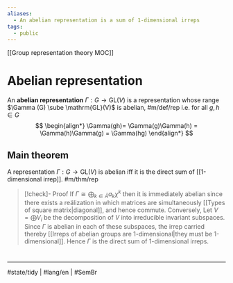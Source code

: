 ```yaml
---
aliases:
  - An abelian representation is a sum of 1-dimensional irreps
tags:
  - public
---
```

[[Group representation theory MOC]]
# Abelian representation

An **abelian representation** $\Gamma : G \to \mathrm{GL}(V)$ is a representation whose range $\Gamma (G) \sube \mathrm{GL}(V)$ is abelian, #m/def/rep 
i.e. for all $g,h \in G$
$$
\begin{align*}
\Gamma(gh)= \Gamma(g)\Gamma(h) = \Gamma(h)\Gamma(g) = \Gamma(hg)
\end{align*}
$$

## Main theorem

A representation $\Gamma: G \to \mathrm{GL}(V)$ is abelian iff it is the direct sum of [[1-dimensional irrep]]. #m/thm/rep 

> [!check]- Proof
> If $\Gamma \cong \bigoplus_{k \in \hat{A}} a_{k} \chi^k$ then it is immediately abelian since there exists a reälization in which matrices are simultaneously [[Types of square matrix|diagonal]], and hence commute.
> Conversely, Let $V = \bigoplus V_{i}$ be the decomposition of $V$ into irreducible invariant subspaces.
> Since $\Gamma$ is abelian in each of these subspaces, the irrep carried thereby [[Irreps of abelian groups are 1-dimensional|they must be 1-dimensional]].
> Hence $\Gamma$ is the direct sum of 1-dimensional irreps.
> <span class="QED"/>

#
---
#state/tidy | #lang/en | #SemBr
